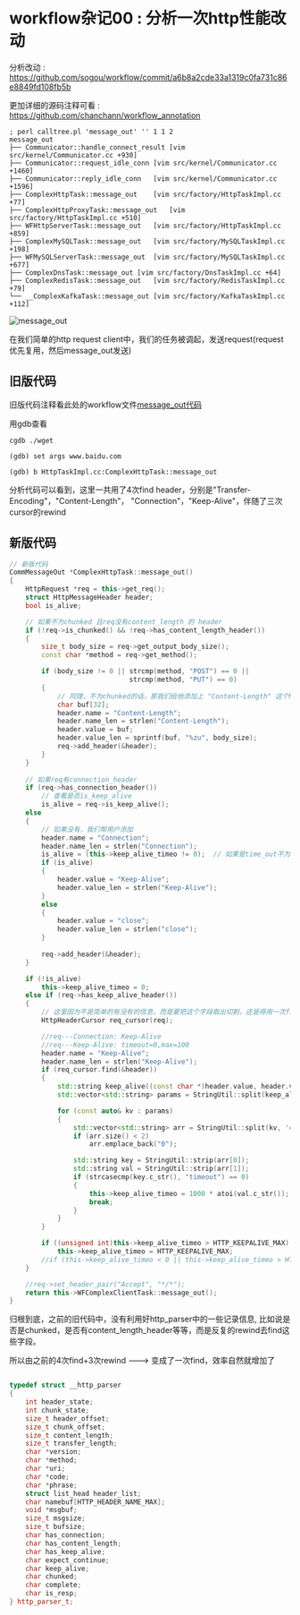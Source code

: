 # workflow杂记00 : 分析一次http性能改动

分析改动 : https://github.com/sogou/workflow/commit/a6b8a2cde33a1319c0fa731c86e8849fd108fb5b

更加详细的源码注释可看 : https://github.com/chanchann/workflow_annotation

```
; perl calltree.pl 'message_out' '' 1 1 2
message_out
├── Communicator::handle_connect_result	[vim src/kernel/Communicator.cc +930]
├── Communicator::request_idle_conn	[vim src/kernel/Communicator.cc +1460]
├── Communicator::reply_idle_conn	[vim src/kernel/Communicator.cc +1596]
├── ComplexHttpTask::message_out	[vim src/factory/HttpTaskImpl.cc +77]
├── ComplexHttpProxyTask::message_out	[vim src/factory/HttpTaskImpl.cc +510]
├── WFHttpServerTask::message_out	[vim src/factory/HttpTaskImpl.cc +859]
├── ComplexMySQLTask::message_out	[vim src/factory/MySQLTaskImpl.cc +198]
├── WFMySQLServerTask::message_out	[vim src/factory/MySQLTaskImpl.cc +677]
├── ComplexDnsTask::message_out	[vim src/factory/DnsTaskImpl.cc +64]
├── ComplexRedisTask::message_out	[vim src/factory/RedisTaskImpl.cc +79]
└── __ComplexKafkaTask::message_out	[vim src/factory/KafkaTaskImpl.cc +112]
```

![message_out](https://github.com/chanchann/workflow_annotation/blob/main/src_analysis/pics/message_out.png?raw=true)

在我们简单的http request client中，我们的任务被调起，发送request(request优先复用，然后message_out发送)

## 旧版代码

旧版代码注释看此处的workflow文件[message_out代码](https://github.com/chanchann/workflow_annotation/blob/main/workflow/src/factory/HttpTaskImpl.cc)

用gdb查看

```
cgdb ./wget

(gdb) set args www.baidu.com

(gdb) b HttpTaskImpl.cc:ComplexHttpTask::message_out
```

分析代码可以看到，这里一共用了4次find header，分别是"Transfer-Encoding"，"Content-Length"， "Connection"，"Keep-Alive"，伴随了三次cursor的rewind

## 新版代码

```cpp
// 新版代码
CommMessageOut *ComplexHttpTask::message_out()
{
	HttpRequest *req = this->get_req();
	struct HttpMessageHeader header;
	bool is_alive;

	// 如果不为chunked 且req没有content_length 的 header
	if (!req->is_chunked() && !req->has_content_length_header())
	{
		size_t body_size = req->get_output_body_size();
		const char *method = req->get_method();

		if (body_size != 0 || strcmp(method, "POST") == 0 ||
							  strcmp(method, "PUT") == 0)
		{
			// 同理，不为chunked的话，那我们给他添加上 "Content-Length" 这个header
			char buf[32];
			header.name = "Content-Length";
			header.name_len = strlen("Content-Length");
			header.value = buf;
			header.value_len = sprintf(buf, "%zu", body_size);
			req->add_header(&header);
		}
	}
	
	// 如果req有connection_header
	if (req->has_connection_header())
		// 查看是否is_keep_alive
		is_alive = req->is_keep_alive();
	else
	{
		// 如果没有，我们帮用户添加
		header.name = "Connection";
		header.name_len = strlen("Connection");
		is_alive = (this->keep_alive_timeo != 0);  // 如果是time_out不为0，则是Keep-Alive
		if (is_alive)
		{
			header.value = "Keep-Alive";
			header.value_len = strlen("Keep-Alive");
		}
		else
		{
			header.value = "close";
			header.value_len = strlen("close");
		}
	
		req->add_header(&header);
	}

	if (!is_alive)
		this->keep_alive_timeo = 0;
	else if (req->has_keep_alive_header())
	{
		// 这里因为不是简单的有没有的信息，而是要把这个字段取出切割，还是得用一次find
		HttpHeaderCursor req_cursor(req);

		//req---Connection: Keep-Alive
		//req---Keep-Alive: timeout=0,max=100
		header.name = "Keep-Alive";
		header.name_len = strlen("Keep-Alive");
		if (req_cursor.find(&header))
		{
			std::string keep_alive((const char *)header.value, header.value_len);
			std::vector<std::string> params = StringUtil::split(keep_alive, ',');

			for (const auto& kv : params)
			{
				std::vector<std::string> arr = StringUtil::split(kv, '=');
				if (arr.size() < 2)
					arr.emplace_back("0");

				std::string key = StringUtil::strip(arr[0]);
				std::string val = StringUtil::strip(arr[1]);
				if (strcasecmp(key.c_str(), "timeout") == 0)
				{
					this->keep_alive_timeo = 1000 * atoi(val.c_str());
					break;
				}
			}
		}

		if ((unsigned int)this->keep_alive_timeo > HTTP_KEEPALIVE_MAX)
			this->keep_alive_timeo = HTTP_KEEPALIVE_MAX;
		//if (this->keep_alive_timeo < 0 || this->keep_alive_timeo > HTTP_KEEPALIVE_MAX)
	}

	//req->set_header_pair("Accept", "*/*");
	return this->WFComplexClientTask::message_out();
}

```

归根到底，之前的旧代码中，没有利用好http_parser中的一些记录信息, 比如说是否是chunked，是否有content_length_header等等，而是反复的rewind去find这些字段。

所以由之前的4次find+3次rewind ---> 变成了一次find，效率自然就增加了

```cpp

typedef struct __http_parser
{
	int header_state;
	int chunk_state;
	size_t header_offset;
	size_t chunk_offset;
	size_t content_length;
	size_t transfer_length;
	char *version;
	char *method;
	char *uri;
	char *code;
	char *phrase;
	struct list_head header_list;
	char namebuf[HTTP_HEADER_NAME_MAX];
	void *msgbuf;
	size_t msgsize;
	size_t bufsize;
	char has_connection;
	char has_content_length;
	char has_keep_alive;
	char expect_continue;
	char keep_alive;
	char chunked;
	char complete;
	char is_resp;
} http_parser_t;
```

